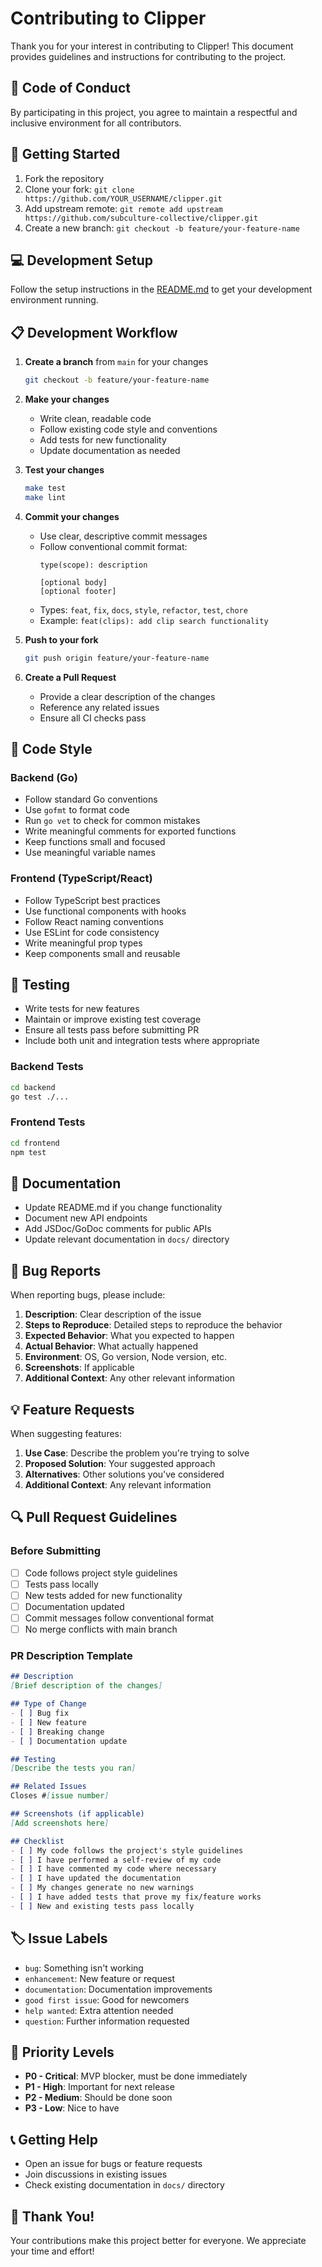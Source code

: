 # Contributing to Clipper

Thank you for your interest in contributing to Clipper! This document provides guidelines and instructions for contributing to the project.

## 🎯 Code of Conduct

By participating in this project, you agree to maintain a respectful and inclusive environment for all contributors.

## 🚀 Getting Started

1. Fork the repository
2. Clone your fork: `git clone https://github.com/YOUR_USERNAME/clipper.git`
3. Add upstream remote: `git remote add upstream https://github.com/subculture-collective/clipper.git`
4. Create a new branch: `git checkout -b feature/your-feature-name`

## 💻 Development Setup

Follow the setup instructions in the [README.md](README.md) to get your development environment running.

## 📋 Development Workflow

1. **Create a branch** from `main` for your changes
   ```bash
   git checkout -b feature/your-feature-name
   ```

2. **Make your changes**
   - Write clean, readable code
   - Follow existing code style and conventions
   - Add tests for new functionality
   - Update documentation as needed

3. **Test your changes**
   ```bash
   make test
   make lint
   ```

4. **Commit your changes**
   - Use clear, descriptive commit messages
   - Follow conventional commit format:
     ```
     type(scope): description
     
     [optional body]
     [optional footer]
     ```
   - Types: `feat`, `fix`, `docs`, `style`, `refactor`, `test`, `chore`
   - Example: `feat(clips): add clip search functionality`

5. **Push to your fork**
   ```bash
   git push origin feature/your-feature-name
   ```

6. **Create a Pull Request**
   - Provide a clear description of the changes
   - Reference any related issues
   - Ensure all CI checks pass

## 🎨 Code Style

### Backend (Go)

- Follow standard Go conventions
- Use `gofmt` to format code
- Run `go vet` to check for common mistakes
- Write meaningful comments for exported functions
- Keep functions small and focused
- Use meaningful variable names

### Frontend (TypeScript/React)

- Follow TypeScript best practices
- Use functional components with hooks
- Follow React naming conventions
- Use ESLint for code consistency
- Write meaningful prop types
- Keep components small and reusable

## 🧪 Testing

- Write tests for new features
- Maintain or improve existing test coverage
- Ensure all tests pass before submitting PR
- Include both unit and integration tests where appropriate

### Backend Tests
```bash
cd backend
go test ./...
```

### Frontend Tests
```bash
cd frontend
npm test
```

## 📝 Documentation

- Update README.md if you change functionality
- Document new API endpoints
- Add JSDoc/GoDoc comments for public APIs
- Update relevant documentation in `docs/` directory

## 🐛 Bug Reports

When reporting bugs, please include:

1. **Description**: Clear description of the issue
2. **Steps to Reproduce**: Detailed steps to reproduce the behavior
3. **Expected Behavior**: What you expected to happen
4. **Actual Behavior**: What actually happened
5. **Environment**: OS, Go version, Node version, etc.
6. **Screenshots**: If applicable
7. **Additional Context**: Any other relevant information

## 💡 Feature Requests

When suggesting features:

1. **Use Case**: Describe the problem you're trying to solve
2. **Proposed Solution**: Your suggested approach
3. **Alternatives**: Other solutions you've considered
4. **Additional Context**: Any relevant information

## 🔍 Pull Request Guidelines

### Before Submitting

- [ ] Code follows project style guidelines
- [ ] Tests pass locally
- [ ] New tests added for new functionality
- [ ] Documentation updated
- [ ] Commit messages follow conventional format
- [ ] No merge conflicts with main branch

### PR Description Template

```markdown
## Description
[Brief description of the changes]

## Type of Change
- [ ] Bug fix
- [ ] New feature
- [ ] Breaking change
- [ ] Documentation update

## Testing
[Describe the tests you ran]

## Related Issues
Closes #[issue number]

## Screenshots (if applicable)
[Add screenshots here]

## Checklist
- [ ] My code follows the project's style guidelines
- [ ] I have performed a self-review of my code
- [ ] I have commented my code where necessary
- [ ] I have updated the documentation
- [ ] My changes generate no new warnings
- [ ] I have added tests that prove my fix/feature works
- [ ] New and existing tests pass locally
```

## 🏷️ Issue Labels

- `bug`: Something isn't working
- `enhancement`: New feature or request
- `documentation`: Documentation improvements
- `good first issue`: Good for newcomers
- `help wanted`: Extra attention needed
- `question`: Further information requested

## 🎯 Priority Levels

- **P0 - Critical**: MVP blocker, must be done immediately
- **P1 - High**: Important for next release
- **P2 - Medium**: Should be done soon
- **P3 - Low**: Nice to have

## 📞 Getting Help

- Open an issue for bugs or feature requests
- Join discussions in existing issues
- Check existing documentation in `docs/` directory

## 🙏 Thank You!

Your contributions make this project better for everyone. We appreciate your time and effort!

